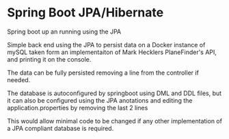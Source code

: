 # Spring Boot JPA/Hibernate
Spring boot up an running using the JPA 

Simple back end using the JPA to persist data on a Docker instance of mySQL taken form an implementaiton of Mark Hecklers PlaneFinder's API, and printing it on the console.

The data can be fully persisted removing a line from the controller if needed.

The database is autoconfigured by springboot using DML and DDL files, but it can also be configured using the JPA anotations and editing the application.properties by removing the last 2 lines

This would allow minimal code to be changed if any other implementation of a JPA compliant database is required.

